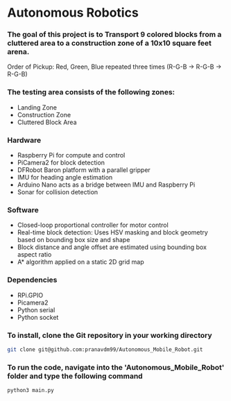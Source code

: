 # Autonomous Robotics 

### The goal of this project is to Transport 9 colored blocks from a cluttered area to a construction zone of a 10x10 square feet arena. 

Order of Pickup: Red, Green, Blue repeated three times (R-G-B -> R-G-B -> R-G-B)

### The testing area consists of the following zones:
- Landing Zone
- Construction Zone
- Cluttered Block Area

### Hardware 
- Raspberry Pi for compute and control
- PiCamera2 for block detection 
- DFRobot Baron platform with a parallel gripper
- IMU for heading angle estimation
- Arduino Nano acts as a bridge between IMU and Raspberry Pi
- Sonar for collision detection

### Software 
- Closed-loop proportional controller for motor control 
- Real-time block detection: Uses HSV masking and block geometry based on bounding box size and shape
- Block distance and angle offset are estimated using bounding box aspect ratio
- A* algorithm applied on a static 2D grid map 

### Dependencies
- RPi.GPIO 
- Picamera2
- Python serial 
- Python socket

### To install, clone the Git repository in your working directory
```bash
git clone git@github.com:pranavdm99/Autonomous_Mobile_Robot.git
```

### To run the code, navigate into the 'Autonomous_Mobile_Robot' folder and type the following command
```bash
python3 main.py
```
